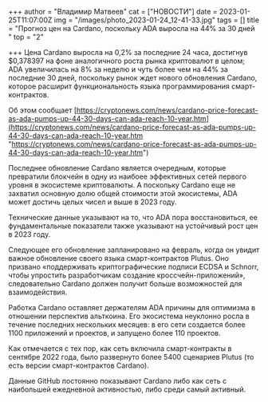 +++
author = "Владимир Матвеев"
cat = ["НОВОСТИ"]
date = 2023-01-25T11:07:00Z
img = "/images/photo_2023-01-24_12-41-33.jpg"
tags = []
title = "Прогноз цен на Cardano, поскольку ADA выросла на 44% за 30 дней "
top = "2"

+++
Цена Cardano выросла на 0,2% за последние 24 часа, достигнув $0,378397 на фоне аналогичного роста рынка криптовалют в целом; ADA увеличилась на 8% за неделю и чуть более чем на 44% за последние 30 дней, поскольку рынок ждет нового обновления Cardano, которое расширит функциональность языка программирования смарт-контрактов.

Об этом сообщает [https://cryptonews.com/news/cardano-price-forecast-as-ada-pumps-up-44-30-days-can-ada-reach-10-year.htm](https://cryptonews.com/news/cardano-price-forecast-as-ada-pumps-up-44-30-days-can-ada-reach-10-year.htm "https://cryptonews.com/news/cardano-price-forecast-as-ada-pumps-up-44-30-days-can-ada-reach-10-year.htm")

Последнее обновление Cardano является очередным, которые превратили блокчейн в одну из наибоее эффективных сетей первого уровня в экосистеме криптовалюты. А поскольку Cardano еще не захватил основную долю общей стоимости этой экосистемы, ADA может достичь целых чисел и выше в 2023 году.

Технические данные указывают на то, что ADA пора восстановиться, ее фундаментальные показатели также указывают на устойчивый рост цен в 2023 году.

Следующее его обновление запланировано на февраль, когда он увидит важное обновление своего языка смарт-контрактов Plutus. Оно призвано «поддерживать криптографические подписи ECDSA и Schnorr, чтобы упростить разработчикам создание кроссчейн-приложений», следовательно Cardano должен получит больше возможностей для взаимодействия.

Работка Cardano оставляет держателям ADA причины для оптимизма в отношении перспектив альткоина. Его экосистема неуклонно росла в течение последних нескольких месяцев: в его сети создается более 1100 приложений и проектов, и запущено более 110 проектов.

Как отмечается с тех пор, как сеть включила смарт-контракты в сентябре 2022 года, было развернуто более 5400 сценариев Plutus (то есть версии смарт-контрактов Cardano). 

Данные GitHub постоянно показывают Cardano либо как сеть с наибольшей ежедневной активностью, либо среди самый активный.